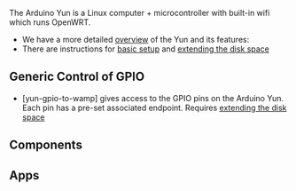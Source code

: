 The Arduino Yun is a Linux computer + microcontroller with built-in wifi which runs OpenWRT.

* We have a more detailed [overview](Arduino-Yun-Overview) of the Yun and its features:
* There are instructions for [basic setup](Arduino-Yun-Basic-Setup) and [extending the disk space](Arduino-Yun-Expanding-Disk-Space)

## Generic Control of GPIO

* [yun-gpio-to-wamp] gives access to the GPIO pins on the Arduino Yun. Each pin has a pre-set associated endpoint. Requires [extending the disk space](Arduino-Yun-Expanding-Disk-Space)

## Components


## Apps